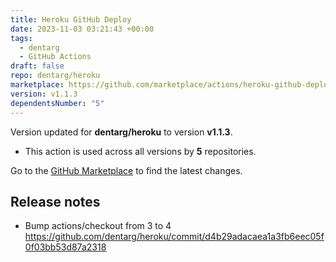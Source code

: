 ```yaml
---
title: Heroku GitHub Deploy
date: 2023-11-03 03:21:43 +00:00
tags:
  - dentarg
  - GitHub Actions
draft: false
repo: dentarg/heroku
marketplace: https://github.com/marketplace/actions/heroku-github-deploy
version: v1.1.3
dependentsNumber: "5"
---
```



Version updated for **dentarg/heroku** to version **v1.1.3**.
- This action is used across all versions by **5** repositories.

Go to the [GitHub Marketplace](https://github.com/marketplace/actions/heroku-github-deploy) to find the latest changes.

## Release notes

* Bump actions/checkout from 3 to 4 https://github.com/dentarg/heroku/commit/d4b29adacaea1a3fb6eec05f0f03bb53d87a2318

